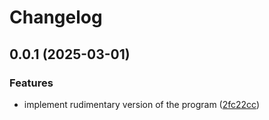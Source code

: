 # Changelog

## 0.0.1 (2025-03-01)


### Features

* implement rudimentary version of the program ([2fc22cc](https://github.com/vst/gh-cpi/commit/2fc22cc264f9015a39937872d7de211280d92a68))
